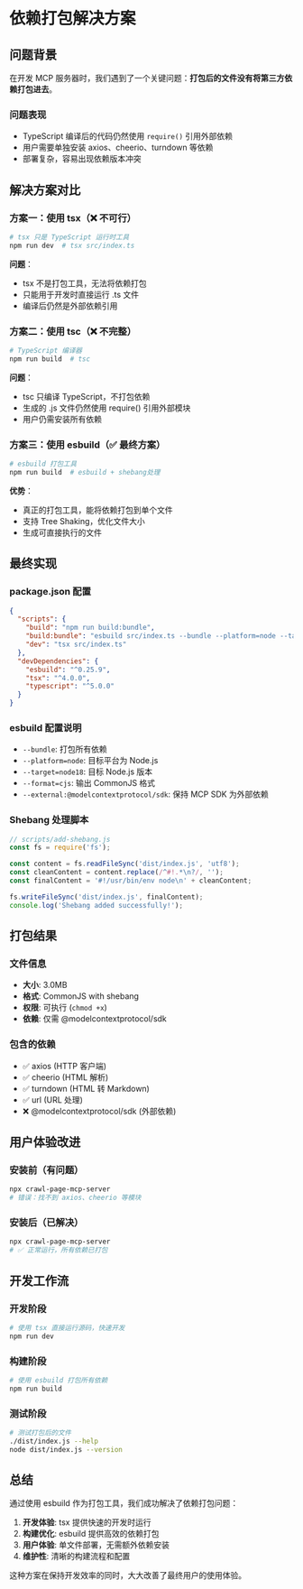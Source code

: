 # 依赖打包解决方案

## 问题背景

在开发 MCP 服务器时，我们遇到了一个关键问题：**打包后的文件没有将第三方依赖打包进去**。

### 问题表现
- TypeScript 编译后的代码仍然使用 `require()` 引用外部依赖
- 用户需要单独安装 axios、cheerio、turndown 等依赖
- 部署复杂，容易出现依赖版本冲突

## 解决方案对比

### 方案一：使用 tsx（❌ 不可行）
```bash
# tsx 只是 TypeScript 运行时工具
npm run dev  # tsx src/index.ts
```

**问题**：
- tsx 不是打包工具，无法将依赖打包
- 只能用于开发时直接运行 .ts 文件
- 编译后仍然是外部依赖引用

### 方案二：使用 tsc（❌ 不完整）
```bash
# TypeScript 编译器
npm run build  # tsc
```

**问题**：
- tsc 只编译 TypeScript，不打包依赖
- 生成的 .js 文件仍然使用 require() 引用外部模块
- 用户仍需安装所有依赖

### 方案三：使用 esbuild（✅ 最终方案）
```bash
# esbuild 打包工具
npm run build  # esbuild + shebang处理
```

**优势**：
- 真正的打包工具，能将依赖打包到单个文件
- 支持 Tree Shaking，优化文件大小
- 生成可直接执行的文件

## 最终实现

### package.json 配置
```json
{
  "scripts": {
    "build": "npm run build:bundle",
    "build:bundle": "esbuild src/index.ts --bundle --platform=node --target=node18 --format=cjs --outfile=dist/index.js --external:@modelcontextprotocol/sdk && node scripts/add-shebang.js",
    "dev": "tsx src/index.ts"
  },
  "devDependencies": {
    "esbuild": "^0.25.9",
    "tsx": "^4.0.0",
    "typescript": "^5.0.0"
  }
}
```

### esbuild 配置说明
- `--bundle`: 打包所有依赖
- `--platform=node`: 目标平台为 Node.js
- `--target=node18`: 目标 Node.js 版本
- `--format=cjs`: 输出 CommonJS 格式
- `--external:@modelcontextprotocol/sdk`: 保持 MCP SDK 为外部依赖

### Shebang 处理脚本
```javascript
// scripts/add-shebang.js
const fs = require('fs');

const content = fs.readFileSync('dist/index.js', 'utf8');
const cleanContent = content.replace(/^#!.*\n?/, '');
const finalContent = '#!/usr/bin/env node\n' + cleanContent;

fs.writeFileSync('dist/index.js', finalContent);
console.log('Shebang added successfully!');
```

## 打包结果

### 文件信息
- **大小**: 3.0MB
- **格式**: CommonJS with shebang
- **权限**: 可执行 (`chmod +x`)
- **依赖**: 仅需 @modelcontextprotocol/sdk

### 包含的依赖
- ✅ axios (HTTP 客户端)
- ✅ cheerio (HTML 解析)
- ✅ turndown (HTML 转 Markdown)
- ✅ url (URL 处理)
- ❌ @modelcontextprotocol/sdk (外部依赖)

## 用户体验改进

### 安装前（有问题）
```bash
npx crawl-page-mcp-server
# 错误：找不到 axios、cheerio 等模块
```

### 安装后（已解决）
```bash
npx crawl-page-mcp-server
# ✅ 正常运行，所有依赖已打包
```

## 开发工作流

### 开发阶段
```bash
# 使用 tsx 直接运行源码，快速开发
npm run dev
```

### 构建阶段
```bash
# 使用 esbuild 打包所有依赖
npm run build
```

### 测试阶段
```bash
# 测试打包后的文件
./dist/index.js --help
node dist/index.js --version
```

## 总结

通过使用 esbuild 作为打包工具，我们成功解决了依赖打包问题：

1. **开发体验**: tsx 提供快速的开发时运行
2. **构建优化**: esbuild 提供高效的依赖打包
3. **用户体验**: 单文件部署，无需额外依赖安装
4. **维护性**: 清晰的构建流程和配置

这种方案在保持开发效率的同时，大大改善了最终用户的使用体验。